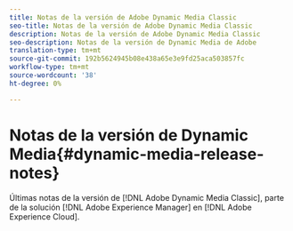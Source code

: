 ```yaml
---
title: Notas de la versión de Adobe Dynamic Media Classic
seo-title: Notas de la versión de Adobe Dynamic Media Classic
description: Notas de la versión de Adobe Dynamic Media Classic
seo-description: Notas de la versión de Dynamic Media de Adobe
translation-type: tm+mt
source-git-commit: 192b5624945b08e438a65e3e9fd25aca503857fc
workflow-type: tm+mt
source-wordcount: '38'
ht-degree: 0%

---
```



# Notas de la versión de Dynamic Media{#dynamic-media-release-notes}

Últimas notas de la versión de [!DNL Adobe Dynamic Media Classic], parte de la solución [!DNL Adobe Experience Manager] en [!DNL Adobe Experience Cloud].